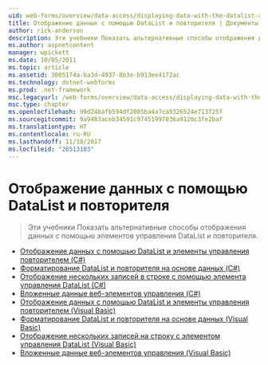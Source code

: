 ```yaml
---
uid: web-forms/overview/data-access/displaying-data-with-the-datalist-and-repeater/index
title: Отображение данных с помощью DataList и повторителя | Документы Microsoft
author: rick-anderson
description: Эти учебники Показать альтернативные способы отображения данных с помощью элементов управления DataList и повторителя.
ms.author: aspnetcontent
manager: wpickett
ms.date: 10/05/2011
ms.topic: article
ms.assetid: 3005174a-ba3d-4937-8b3e-b913ee4172ac
ms.technology: dotnet-webforms
ms.prod: .net-framework
msc.legacyurl: /web-forms/overview/data-access/displaying-data-with-the-datalist-and-repeater
msc.type: chapter
ms.openlocfilehash: 99d24bafb594df2005ba4a7ca9326524e713f25f
ms.sourcegitcommit: 9a9483aceb34591c97451997036a9120c3fe2baf
ms.translationtype: HT
ms.contentlocale: ru-RU
ms.lasthandoff: 11/10/2017
ms.locfileid: "26513103"
---
```

<a name="displaying-data-with-the-datalist-and-repeater"></a>Отображение данных с помощью DataList и повторителя
====================
> Эти учебники Показать альтернативные способы отображения данных с помощью элементов управления DataList и повторителя.


- [Отображение данных с помощью DataList и элементы управления повторителем (C#)](displaying-data-with-the-datalist-and-repeater-controls-cs.md)
- [Форматирование DataList и повторителя на основе данных (C#)](formatting-the-datalist-and-repeater-based-upon-data-cs.md)
- [Отображение нескольких записей в строке с помощью элемента управления DataList (C#)](showing-multiple-records-per-row-with-the-datalist-control-cs.md)
- [Вложенные данные веб-элементов управления (C#)](nested-data-web-controls-cs.md)
- [Отображение данных с помощью DataList и элементы управления повторителем (Visual Basic)](displaying-data-with-the-datalist-and-repeater-controls-vb.md)
- [Форматирование DataList и повторителя на основе данных (Visual Basic)](formatting-the-datalist-and-repeater-based-upon-data-vb.md)
- [Отображение нескольких записей на строку с элементом управления DataList (Visual Basic)](showing-multiple-records-per-row-with-the-datalist-control-vb.md)
- [Вложенные данные веб-элементов управления (Visual Basic)](nested-data-web-controls-vb.md)

